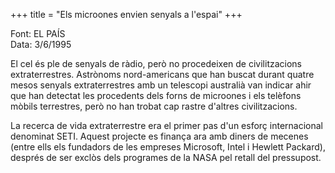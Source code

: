 +++
title = "Els microones envien senyals a l'espai"
+++

Font: EL PAÍS  
Data: 3/6/1995

El cel és ple de senyals de ràdio, però no procedeixen de civilitzacions extraterrestres. Astrònoms nord-americans que han buscat durant quatre mesos senyals extraterrestres amb un telescopi australià van indicar ahir que han detectat les procedents dels forns de microones i els telèfons mòbils terrestres, però no han trobat cap rastre d'altres civilitzacions.

La recerca de vida extraterrestre era el primer pas d'un esforç internacional denominat SETI. Aquest projecte es finança ara amb diners de mecenes (entre ells els fundadors de les empreses Microsoft, Intel i Hewlett Packard), després de ser exclòs dels programes de la NASA pel retall del pressupost.

